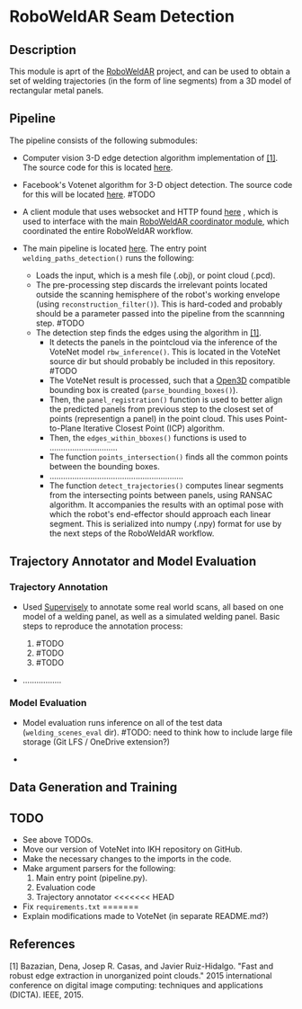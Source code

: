 # RoboWeldAR Seam Detection

## Description

This module is aprt of the [RoboWeldAR]() project, and can be used to obtain a set of welding trajectories (in the form of line segments) from a 3D model of rectangular metal panels.

## Pipeline

The pipeline consists of the following submodules:

- Computer vision 3-D edge detection algorithm implementation of [[1]](#1). The source code for this is located [here](./seam-detection/algorithms.py).

- Facebook's Votenet algorithm for 3-D object detection. The source code for this will be located [here](./votenet). #TODO

- A client module that uses websocket and HTTP found [here](./networking/client.py) , which is used to interface with the main [RoboWeldAR coordinator module](https://github.com/ikh-innovation/roboweldar-networking), which coordinated the entire RoboWeldAR workflow.

- The main pipeline is located [here](./seam-detection/pipeline.py). The entry point `welding_paths_detection()` runs the following:
    - Loads the input, which is a mesh file (.obj), or point cloud (.pcd).
    - The pre-processing step discards the irrelevant points located outside the scanning hemisphere of the robot's working envelope (using `reconstruction_filter()`). This is hard-coded and probably should be a parameter passed into the pipeline from the scannning step. #TODO
    - The detection step finds the edges using the algorithm in  [[1]](#1). 
        - It detects the panels in the pointcloud via the inference of the VoteNet model `rbw_inference()`. This is located in the VoteNet source dir but should probably be included in this repository. #TODO
        - The VoteNet result is processed, such that a [Open3D](http://www.open3d.org) compatible bounding box is created (`parse_bounding_boxes()`).
        - Then, the `panel_registration()` function is used to better align the predicted panels from previous step to the closest set of points (representign a panel) in the point cloud. This uses Point-to-Plane Iterative Closest Point (ICP) algorithm.
        - Then, the `edges_within_bboxes()` functions is used to ..............................
        - The function `points_intersection()` finds all the common points between the bounding boxes. 
        - ...........................................................
        - The function `detect_trajectories()` computes linear segments from the intersecting points between panels, using RANSAC algorithm. It accompanies the results with an optimal pose with which the robot's end-effector should approach each linear segment. This is serialized into numpy (.npy) format for use by the next steps of the RoboWeldAR workflow.


## Trajectory Annotator and Model Evaluation

### Trajectory Annotation

- Used [Supervisely](http://www.supervise.ly) to annotate some real world scans, all based on one model of a welding panel, as well as a simulated welding panel. Basic steps to reproduce the annotation process:
    1. #TODO
    2. #TODO
    3. #TODO

- .................

### Model Evaluation

- Model evaluation runs inference on all of the test data (`welding_scenes_eval` dir). #TODO: need to think how to include large file storage (Git LFS / OneDrive extension?)

- 


## Data Generation and Training






## TODO

- See above TODOs.
- Move our version of VoteNet into IKH repository on GitHub. 
- Make the necessary changes to the imports in the code.
- Make argument parsers for the following:
    1. Main entry point (pipeline.py).
    2. Evaluation code
    3. Trajectory annotator
<<<<<<< HEAD
- Fix `requirements.txt`
=======
- Explain modifications made to VoteNet (in separate README.md?)


        










## References
<a id="1">[1]</a> 
Bazazian, Dena, Josep R. Casas, and Javier Ruiz-Hidalgo. "Fast and robust edge extraction in unorganized point clouds." 2015 international conference on digital image computing: techniques and applications (DICTA). IEEE, 2015.
